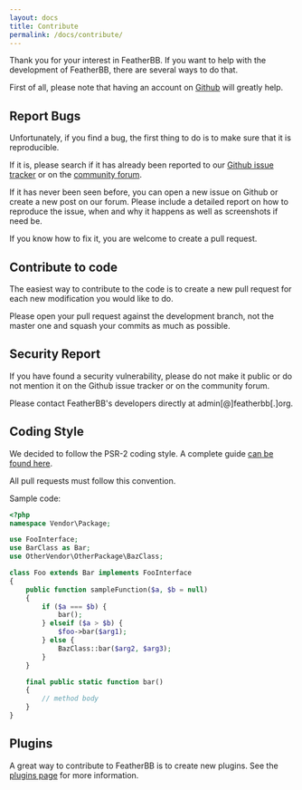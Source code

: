 ```yaml
---
layout: docs
title: Contribute
permalink: /docs/contribute/
---
```


Thank you for your interest in FeatherBB. If you want to help with the development of FeatherBB, there are several ways to do that.

First of all, please note that having an account on [Github](https://github.com/) will greatly help.

## Report Bugs

Unfortunately, if you find a bug, the first thing to do is to make sure that it is reproducible.

If it is, please search if it has already been reported to our [Github issue tracker](https://github.com/featherbb/featherbb/issues)  or on the [community forum](http://forums.featherbb.org).

If it has never been seen before, you can open a new issue on Github or create a new post on our forum. Please include a detailed report on how to reproduce the issue, when and why it happens as well as screenshots if need be.

If you know how to fix it, you are welcome to create a pull request.

## Contribute to code

The easiest way to contribute to the code is to create a new pull request for each new modification you would like to do.

Please open your pull request against the development branch, not the master one and squash your commits as much as possible.

## Security Report

If you have found a security vulnerability, please do not make it public or do not mention it on the Github issue tracker or on the community forum.

Please contact FeatherBB's developers directly at admin[@]featherbb[.]org.

## Coding Style

We decided to follow the PSR-2 coding style. A complete guide [can be found here](https://github.com/php-fig/fig-standards/blob/master/accepted/PSR-2-coding-style-guide.md).

All pull requests must follow this convention.

Sample code:

```php
<?php
namespace Vendor\Package;

use FooInterface;
use BarClass as Bar;
use OtherVendor\OtherPackage\BazClass;

class Foo extends Bar implements FooInterface
{
    public function sampleFunction($a, $b = null)
    {
        if ($a === $b) {
            bar();
        } elseif ($a > $b) {
            $foo->bar($arg1);
        } else {
            BazClass::bar($arg2, $arg3);
        }
    }

    final public static function bar()
    {
        // method body
    }
}
```

## Plugins

A great way to contribute to FeatherBB is to create new plugins. See the [plugins page](https://featherbb.org/docs/plugins) for more information.

